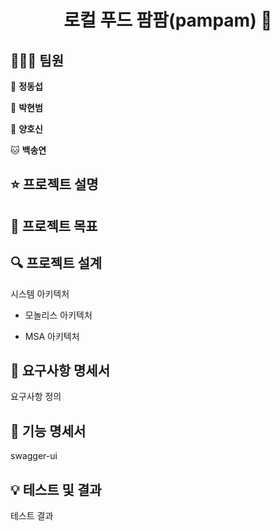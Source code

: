<h1 align="center">로컬 푸드 팜팜(pampam) 🍎</h1>

## 🧑‍🤝‍🧑 팀원

🐯 **정동섭**

🐶 **박현범**

🐺 **양호신**

🐱 **백송연**

## ⭐ 프로젝트 설명



## 🎯 프로젝트 목표




## 🔍 프로젝트 설계
시스템 아키텍처

- 모놀리스 아키텍처


- MSA 아키텍처


## 📖 요구사항 명세서
요구사항 정의


## 📖 기능 명세서
swagger-ui


## 💡 테스트 및 결과
테스트 결과
